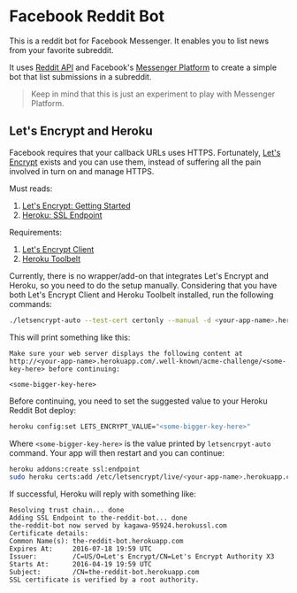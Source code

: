 # Facebook Reddit Bot

This is a reddit bot for Facebook Messenger. It enables you to list news from your favorite subreddit.

It uses [Reddit API](https://www.reddit.com/dev/api) and Facebook's [Messenger Platform](https://developers.facebook.com/docs/messenger-platform) to create a simple bot that list submissions in a subreddit.

> Keep in mind that this is just an experiment to play with Messenger Platform.

## Let's Encrypt and Heroku

Facebook requires that your callback URLs uses HTTPS. Fortunately, [Let's Encrypt](https://letsencrypt.org/) exists and you can use them, instead of suffering all the pain involved in turn on and manage HTTPS.

Must reads:

1. [Let's Encrypt: Getting Started](https://letsencrypt.org/getting-started/)
2. [Heroku: SSL Endpoint](https://devcenter.heroku.com/articles/ssl-endpoint)

Requirements:

1. [Let's Encrypt Client](https://github.com/letsencrypt/letsencrypt)
2. [Heroku Toolbelt](https://toolbelt.heroku.com/)

Currently, there is no wrapper/add-on that integrates Let's Encrypt and Heroku, so you need to do the setup manually. Considering that you have both Let's Encrypt Client and Heroku Toolbelt installed, run the following commands:

```bash
./letsencrypt-auto --test-cert certonly --manual -d <your-app-name>.herokuapp.com
```

This will print something like this:

```
Make sure your web server displays the following content at
http://<your-app-name>.herokuapp.com/.well-known/acme-challenge/<some-key-here> before continuing:

<some-bigger-key-here>
```

Before continuing, you need to set the suggested value to your Heroku Reddit Bot deploy:

```bash
heroku config:set LETS_ENCRYPT_VALUE="<some-bigger-key-here>"
```

Where `<some-bigger-key-here>` is the value printed by `letsencrpyt-auto` command. Your app will then restart and you can continue:


```bash
heroku addons:create ssl:endpoint
sudo heroku certs:add /etc/letsencrypt/live/<your-app-name>.herokuapp.com/cert.pem /etc/letsencrypt/live/<your-app-name>.herokuapp.com/privkey.pem
```

If successful, Heroku will reply with something like:

```
Resolving trust chain... done
Adding SSL Endpoint to the-reddit-bot... done
the-reddit-bot now served by kagawa-95924.herokussl.com
Certificate details:
Common Name(s): the-reddit-bot.herokuapp.com
Expires At:     2016-07-18 19:59 UTC
Issuer:         /C=US/O=Let's Encrypt/CN=Let's Encrypt Authority X3
Starts At:      2016-04-19 19:59 UTC
Subject:        /CN=the-reddit-bot.herokuapp.com
SSL certificate is verified by a root authority.
```